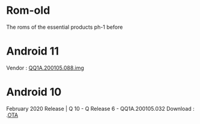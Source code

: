 # Rom-old
The roms of the essential products ph-1 before

# Android 11
Vendor : [QQ1A.200105.088.img](https://storage.googleapis.com/essential-static/vendor-QQ1A.200105.088.zip)

# Android 10
February 2020 Release | Q 10 - Q Release 6 - QQ1A.200105.032
Download : .[OTA](https://storage.googleapis.com/essential-static/PH1-OTA-QQ1A.200105.032.zip)
